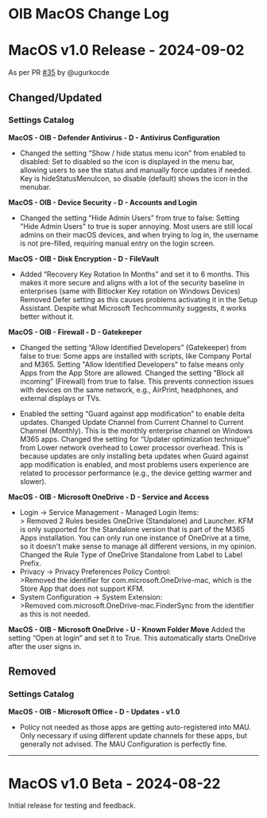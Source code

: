 # OIB MacOS Change Log

# MacOS v1.0 Release - 2024-09-02
As per PR [#35](https://github.com/SkipToTheEndpoint/OpenIntuneBaseline/pull/35) by @ugurkocde

## Changed/Updated
### Settings Catalog
**MacOS - OIB - Defender Antivirus - D - Antivirus Configuration**
* Changed the setting “Show / hide status menu icon” from enabled to disabled: Set to disabled so the icon is displayed in the menu bar, allowing users to see the status and manually force updates if needed. Key is hideStatusMenuIcon, so disable (default) shows the icon in the menubar.

**MacOS - OIB - Device Security - D - Accounts and Login**
* Changed the setting “Hide Admin Users” from true to false: Setting "Hide Admin Users" to true is super annoying. Most users are still local admins on their macOS devices, and when trying to log in, the username is not pre-filled, requiring manual entry on the login screen.

**MacOS - OIB - Disk Encryption - D - FileVault**
* Added “Recovery Key Rotation In Months” and set it to 6 months. This makes it more secure and aligns with a lot of the security baseline in enterprises (same with Bitlocker Key rotation on Windows Devices)
Removed Defer setting as this causes problems activating it in the Setup Assistant. Despite what Microsoft Techcommunity suggests, it works better without it.

**MacOS - OIB - Firewall - D - Gatekeeper**
* Changed the setting “Allow Identified Developers” (Gatekeeper) from false to true: Some apps are installed with scripts, like Company Portal and M365. Setting "Allow Identified Developers" to false means only Apps from the App Store are allowed.
Changed the setting “Block all incoming” (Firewall) from true to false. This prevents connection issues with devices on the same network, e.g., AirPrint, headphones, and external displays or TVs.

* Enabled the setting “Guard against app modification” to enable delta updates.
Changed Update Channel from Current Channel to Current Channel (Monthly). This is the monthly enterprise channel on Windows M365 apps.
Changed the setting for “Updater optimization technique” from Lower network overhead to Lower processor overhead. This is because updates are only installing beta updates when Guard against app modification is enabled, and most problems users experience are related to processor performance (e.g., the device getting warmer and slower).

**MacOS - OIB - Microsoft OneDrive - D - Service and Access**
* Login → Service Management - Managed Login Items:
<br>> Removed 2 Rules besides OneDrive (Standalone) and Launcher. KFM is only supported for the Standalone version that is part of the M365 Apps installation. You can only run one instance of OneDrive at a time, so it doesn't make sense to manage all different versions, in my opinion.
Changed the Rule Type of OneDrive Standalone from Label to Label Prefix.
* Privacy → Privacy Preferences Policy Control:
<br>>Removed the identifier for com.microsoft.OneDrive-mac, which is the Store App that does not support KFM.
* System Configuration → System Extension:
<br>>Removed com.microsoft.OneDrive-mac.FinderSync from the identifier as this is not needed.

**MacOS - OIB - Microsoft OneDrive - U - Known Folder Move**
Added the setting “Open at login” and set it to True. This automatically starts OneDrive after the user signs in.

## Removed
### Settings Catalog
**MacOS - OIB - Microsoft Office - D - Updates - v1.0**
* Policy not needed as those apps are getting auto-registered into MAU. Only necessary if using different update channels for these apps, but generally not advised. The MAU Configuration is perfectly fine.

---

# MacOS v1.0 Beta - 2024-08-22
Initial release for testing and feedback.